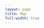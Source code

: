 ```yaml
---
layout: page
title: Map
full-width: true
---
```


<base target="_blank">

<object type="image/svg+xml" data="/svgs/main.txt.svg"> </object>

